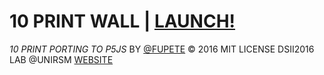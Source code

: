 # 10 PRINT WALL | [LAUNCH!](file:///Users/DanieleLCD/Desktop/10print/fupete/)
_10 PRINT PORTING TO P5JS_
BY [@FUPETE](http://www.twitter.com/fupete) © 2016 MIT LICENSE
DSII2016 LAB @UNIRSM [WEBSITE](dsii-2016-unirsm.github.io)
